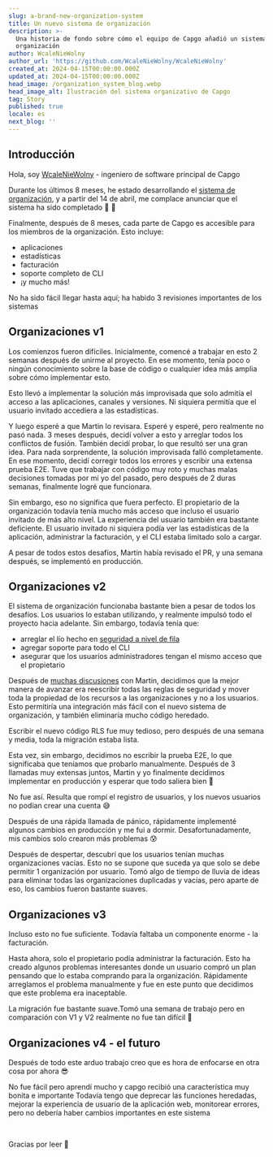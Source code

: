 ```yaml
---
slug: a-brand-new-organization-system
title: Un nuevo sistema de organización
description: >-
  Una historia de fondo sobre cómo el equipo de Capgo añadió un sistema de
  organización
author: WcaleNieWolny
author_url: 'https://github.com/WcaleNieWolny/WcaleNieWolny'
created_at: 2024-04-15T00:00:00.000Z
updated_at: 2024-04-15T00:00:00.000Z
head_image: /organization_system_blog.webp
head_image_alt: Ilustración del sistema organizativo de Capgo
tag: Story
published: true
locale: es
next_blog: ''
---
```


## Introducción

Hola, soy [WcaleNieWolny](https://githubcom/WcaleNieWolny/WcaleNieWolny) - ingeniero de software principal de Capgo

Durante los últimos 8 meses, he estado desarrollando el [sistema de organización](/docs/webapp/organization-system/), y a partir del 14 de abril, me complace anunciar que el sistema ha sido completado 🎉 🎊

Finalmente, después de 8 meses, cada parte de Capgo es accesible para los miembros de la organización. Esto incluye:
 - aplicaciones
 - estadísticas
 - facturación
 - soporte completo de CLI
 - ¡y mucho más!

No ha sido fácil llegar hasta aquí; ha habido 3 revisiones importantes de los sistemas

## Organizaciones v1

Los comienzos fueron difíciles. Inicialmente, comencé a trabajar en esto 2 semanas después de unirme al proyecto.
En ese momento, tenía poco o ningún conocimiento sobre la base de código o cualquier idea más amplia sobre cómo implementar esto.

Esto llevó a implementar la solución más improvisada que solo admitía el acceso a las aplicaciones, canales y versiones.
Ni siquiera permitía que el usuario invitado accediera a las estadísticas.

Y luego esperé a que Martin lo revisara. Esperé y esperé, pero realmente no pasó nada. 3 meses después, decidí volver a esto y arreglar todos los conflictos de fusión. También decidí probar, lo que resultó ser una gran idea.
Para nada sorprendente, la solución improvisada falló completamente. En ese momento, decidí corregir todos los errores y escribir una extensa prueba E2E.
Tuve que trabajar con código muy roto y muchas malas decisiones tomadas por mi yo del pasado, pero después de 2 duras semanas, finalmente logré que funcionara.

Sin embargo, eso no significa que fuera perfecto. El propietario de la organización todavía tenía mucho más acceso que incluso el usuario invitado de más alto nivel. La experiencia del usuario también era bastante deficiente. El usuario invitado ni siquiera podía ver las estadísticas de la aplicación, administrar la facturación, y el CLI estaba limitado solo a cargar.

A pesar de todos estos desafíos, Martin había revisado el PR, y una semana después, se implementó en producción.

## Organizaciones v2

El sistema de organización funcionaba bastante bien a pesar de todos los desafíos. Los usuarios lo estaban utilizando, y realmente impulsó todo el proyecto hacia adelante. Sin embargo, todavía tenía que:
 - arreglar el lío hecho en [seguridad a nivel de fila](https://supabasecom/docs/guides/auth/row-level-security)
 - agregar soporte para todo el CLI
 - asegurar que los usuarios administradores tengan el mismo acceso que el propietario

Después de [muchas discusiones](https://githubcom/Cap-go/capgo/issues/564) con Martin, decidimos que la mejor manera de avanzar era reescribir todas las reglas de seguridad y mover toda la propiedad de los recursos a las organizaciones y no a los usuarios.
Esto permitiría una integración más fácil con el nuevo sistema de organización, y también eliminaría mucho código heredado.

Escribir el nuevo código RLS fue muy tedioso, pero después de una semana y media, toda la migración estaba lista.

Esta vez, sin embargo, decidimos no escribir la prueba E2E, lo que significaba que teníamos que probarlo manualmente. Después de 3 llamadas muy extensas juntos, Martin y yo finalmente decidimos implementar en producción y esperar que todo saliera bien 🙏

No fue así. Resulta que rompí el registro de usuarios, y los nuevos usuarios no podían crear una cuenta 😅

Después de una rápida llamada de pánico, rápidamente implementé algunos cambios en producción y me fui a dormir. Desafortunadamente, mis cambios solo crearon más problemas 😰

Después de despertar, descubrí que los usuarios tenían muchas organizaciones vacías. Esto no se supone que suceda ya que solo se debe permitir 1 organización por usuario. Tomó algo de tiempo de lluvia de ideas para eliminar todas las organizaciones duplicadas y vacías, pero aparte de eso, los cambios fueron bastante suaves.

## Organizaciones v3

Incluso esto no fue suficiente. Todavía faltaba un componente enorme - la facturación.

Hasta ahora, solo el propietario podía administrar la facturación. Esto ha creado algunos problemas interesantes donde un usuario compró un plan pensando que lo estaba comprando para la organización.
Rápidamente arreglamos el problema manualmente y fue en este punto que decidimos que este problema era inaceptable.

La migración fue bastante suave.Tomó una semana de trabajo pero en comparación con V1 y V2 realmente no fue tan difícil 🚀

## Organizaciones v4 - el futuro

Después de todo este arduo trabajo creo que es hora de enfocarse en otra cosa por ahora 😎

No fue fácil pero aprendí mucho y capgo recibió una característica muy bonita e importante
Todavía tengo que deprecar las funciones heredadas, mejorar la experiencia de usuario de la aplicación web, monitorear errores,
pero no debería haber cambios importantes en este sistema

<br>

Gracias por leer 🚀